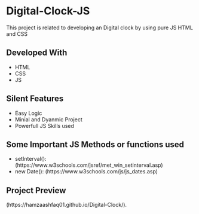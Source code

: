 <h1>Digital-Clock-JS</h1>
<p>This project is related to developing an Digital clock by using pure JS HTML and CSS</p>

<h2>Developed With</h2>
<ul>
  <li>HTML</li>
  <li>CSS</li>
  <li>JS</li>
 </ul>
<h2>Silent Features</h2>
<ul>
  <li>Easy Logic</li>
<li>Minial and Dyanmic Project</li>
<li>Powerfull JS Skills used</li>
  </ul>
<h2>Some Important JS Methods or functions used</h2>
<ul>
  <li>setInterval(): (https://www.w3schools.com/jsref/met_win_setinterval.asp)</li>
<li>new Date(): (https://www.w3schools.com/js/js_dates.asp)</li>
</ul>
<h2>Project Preview</h2>
(https://hamzaashfaq01.github.io/Digital-Clock/).
